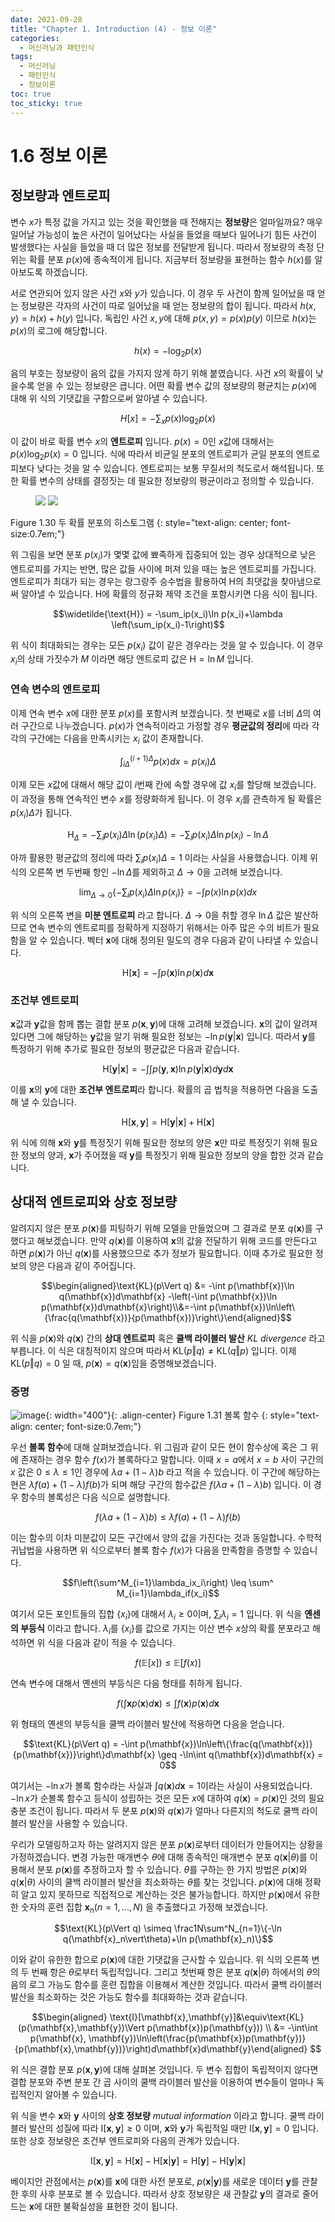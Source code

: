 ```yaml
---
date: 2021-09-28
title: "Chapter 1. Introduction (4) - 정보 이론"
categories: 
  - 머신러닝과 패턴인식
tags: 
  - 머신러닝
  - 패턴인식
  - 정보이론
toc: true  
toc_sticky: true 
---
```

# 1.6 정보 이론

## 정보량과 엔트로피

변수 $x$가 특정 값을 가지고 있는 것을 확인했을 때 전해지는 **정보량**은 얼마일까요? 매우 일어날 가능성이 높은 사건이 일어났다는 사실을 들었을 때보다 일어나기 힘든 사건이 발생했다는 사실을 들었을 때 더 많은 정보를 전달받게 됩니다. 따라서 정보량의 측정 단위는 확률 분포 $p(x)$에 종속적이게 됩니다. 지금부터 정보량을 표현하는 함수 $h(x)$를 알아보도록 하겠습니다.

서로 연관되어 있지 않은 사건 $x$와 $y$가 있습니다. 이 경우 두 사건이 함께 일어났을 때 얻는 정보량은 각자의 사건이 따로 일어났을 때 얻는 정보량의 합이 됩니다. 따라서 $h(x,y) = h(x) + h(y)$ 입니다. 독립인 사건 $x, y$에 대해 $p(x, y) = p(x)p(y)$ 이므로 $h(x)$는 $p(x)$의 로그에 해당합니다.

$$h(x) = -\log_2p(x)$$

음의 부호는 정보량이 음의 값을 가지지 않게 하기 위해 붙였습니다. 사건 $x$의 확률이 낮을수록 얻을 수 있는 정보량은 큽니다.  어떤 확률 변수 값의 정보량의 평균치는 $p(x)$에 대해 위 식의 기댓값을 구함으로써 알아낼 수 있습니다. 

$$ H[x] = -\sum_xp(x)\log_2p(x)$$

이 값이 바로 확률 변수 $x$의 **엔트로피** 입니다. $p(x) = 0$인 $x$값에 대해서는 $p(x)\log_2p(x)=0$ 입니다. 식에 따라서 비균일 분포의 엔트로피가 균일 분포의 엔트로피보다 낮다는 것을 알 수 있습니다. 엔트로피는 보통 무질서의 척도로서 해석됩니다. 또한 확률 변수의 상태를 결정짓는 데 필요한 정보량의 평균이라고 정의할 수 있습니다.

<figure class="half">
  <a href="/assets/images/ml/Figure1.30a.png">
  <img src="/assets/images/ml/Figure1.30a.png"></a>

  <a href="/assets/images/ml/Figure1.30b.png">
  <img src="/assets/images/ml/Figure1.30b.png"></a>
</figure>
Figure 1.30 두 확률 분포의 히스토그램
{: style="text-align: center; font-size:0.7em;"}

위 그림을 보면 분포 $p(x_i)$가 몇몇 값에 뾰족하게 집중되어 있는 경우 상대적으로 낮은 엔트로피를 가지는 반면, 많은 값들 사이에 퍼져 있을 때는 높은 엔트로피를 가집니다. 엔트로피가 최대가 되는 경우는 랑그랑주 승수법을 활용하여 $\text{H}$의 최댓값을 찾아냄으로써 알아낼 수 있습니다. $\text{H}$에 확률의 정규화 제약 조건을 포함시키면 다음 식이 됩니다.

$$\widetilde{\text{H}} = -\sum_ip(x_i)\ln p(x_i)+\lambda \left(\sum_ip(x_i)-1\right)$$

위 식이 최대화되는 경우는 모든 $p(x_i)$ 값이 같은 경우라는 것을 알 수 있습니다. 이 경우 $x_i$의 상태 가짓수가 $M$ 이라면 해당 엔트로피 값은 $\text{H} = \ln M$ 입니다.

### 연속 변수의 엔트로피

이제 연속 변수 $x$에 대한 분포 $p(x)$를 포함시켜 보겠습니다. 첫 번째로 $x$를 너비 $\Delta$의 여러 구간으로 나누겠습니다. $p(x)$가 연속적이라고 가정할 경우 **평균값의 정리**에 따라 각각의 구간에는 다음을 만족시키는 $x_i$ 값이 존재합니다.

$$\int^{(i+1)\Delta}_{i\Delta}p(x)dx = p(x_i)\Delta$$

이제 모든 $x$값에 대해서 해당 값이 $i$번째 칸에 속할 경우에 값 $x_i$를 할당해 보겠습니다.  이 과정을 통해 연속적인 변수 $x$를 정량화하게 됩니다. 이 경우 $x_i$를 관측하게 될  확률은 $p(x_i)\Delta$가 됩니다.

$$ \text{H}_\Delta = - \sum_ip(x_i)\Delta\ln(p(x_i)\Delta) = -\sum_ip(x_i)\Delta\ln p(x_i)-\ln\Delta$$

아까 활용한 평균값의 정리에 따라 $\sum_ip(x_i)\Delta = 1$ 이라는 사실을 사용했습니다. 이제 위 식의 오른쪽 변 두번째 항인 $-\ln\Delta$를 제외하고 $\Delta\rightarrow0$을 고려해 보겠습니다. 

$$\lim_{\Delta\rightarrow0}\left\{-\sum_ip(x_i)\Delta\ln p(x_i)\right\} = -\int p(x)\ln p(x)dx$$

위 식의 오른쪽 변을 **미분 엔트로피** 라고 합니다. $\Delta\rightarrow0$을 취할 경우 $\ln\Delta$ 값은 발산하므로 연속 변수의 엔트로피를 정확하게 지정하기 위해서는 아주 많은 수의 비트가 필요함을 알 수 있습니다. 벡터 $\mathbf{x}$에 대해 정의된 밀도의 경우 다음과 같이 나타낼 수 있습니다.

$$\text{H}[\mathbf{x}] = -\int p(\mathbf{x})\ln p(\mathbf{x})d\mathbf{x}$$

### 조건부 엔트로피

$\mathbf{x}$값과 $\mathbf{y}$값을 함께 뽑는 결합 분포 $p(\mathbf{x},\mathbf{y})$에 대해 고려해 보겠습니다. $\mathbf{x}$의 값이 알려져 있다면 그에 해당하는 $\mathbf{y}$값을 알기 위해 필요한 정보는 $-\ln p(\mathbf{y}\vert\mathbf{x})$ 입니다. 따라서 $\mathbf{y}$를 특정하기 위해 추가로 필요한 정보의 평균값은 다음과 같습니다.

$$\text{H}[\mathbf{y}\vert\mathbf{x}] = -\int\int p(\mathbf{y}, \mathbf{x})\ln p(\mathbf{y}\vert\mathbf{x})d\mathbf{y}d\mathbf{x}$$

이를 $\mathbf{x}$의 $\mathbf{y}$에 대한 **조건부 엔트로피**라 합니다. 확률의 곱 법칙을 적용하면 다음을 도출해 낼 수 있습니다.

$$\text{H}[\mathbf{x},\mathbf{y}] = \text{H}[\mathbf{y}\vert\mathbf{x}] + \text{H}[\mathbf{x}]$$

위 식에 의해 $\mathbf{x}$와 $\mathbf{y}$를 특정짓기 위해 필요한 정보의 양은 $\mathbf{x}$만 따로 특정짓기 위해 필요한 정보의 양과, $\mathbf{x}$가 주어졌을 때 $\mathbf{y}$를 특정짓기 위해 필요한 정보의 양을 합한 것과 같습니다.

## 상대적 엔트로피와 상호 정보량

알려지지 않은 분포 $p(\mathbf{x})$를 피팅하기 위해 모델을 만들었으며 그 결과로 분포 $q(\mathbf{x})$를 구했다고 해보겠습니다. 만약 $q(\mathbf{x})$를 이용하여 $\mathbf{x}$의 값을 전달하기 위해 코드를 만든다고 하면 $p(\mathbf{x})$가 아닌 $q(\mathbf{x})$를 사용했으므로 추가 정보가 필요합니다. 이때 추가로 필요한 정보의 양은 다음과 같이 주어집니다.

$$\begin{aligned}\text{KL}(p\Vert q) &= -\int p(\mathbf{x})\ln q(\mathbf{x})d\mathbf{x} -\left(-\int p(\mathbf{x})\ln p(\mathbf{x})d\mathbf{x}\right)\\&=-\int p(\mathbf{x})\ln\left\{\frac{q(\mathbf{x})}{p(\mathbf{x})}\right\}\end{aligned}$$

위 식을 $p(\mathbf{x})$와 $q(\mathbf{x})$ 간의 **상대 엔트로피** 혹은 **쿨백 라이블러 발산** *KL divergence* 라고 부릅니다. 이 식은 대칭적이지 않으며 따라서 $\text{KL}(p\Vert q) \ne \text{KL}(q\Vert p)$ 입니다. 이제 $\text{KL}(p\Vert q) = 0$ 일 때, $p(\mathbf{x}) = q(\mathbf{x})$임을 증명해보겠습니다. 

### 증명

 ![image](/assets/images/ml/Figure1.31.png){: width="400"}{: .align-center} 
Figure 1.31 볼록 함수
{: style="text-align: center; font-size:0.7em;"}

우선 **볼록 함수**에 대해 살펴보겠습니다. 위 그림과 같이 모든 현이 함수상에 혹은 그 위에 존재하는 경우 함수 $f(x)$가 볼록하다고 말합니다. 이때 $x=a$에서 $x=b$ 사이 구간의 $x$ 값은 $0 \leq \lambda \leq 1$인 경우에 $\lambda a + (1 - \lambda)b$ 라고 적을 수 있습니다. 이 구간에 해당하는 현은 $\lambda f(a) + (1-\lambda)f(b)$가 되며 해당 구간의 함수값은 $f(\lambda a + (1-\lambda)b)$ 입니다. 이 경우 함수의 볼록성은 다음 식으로 설명합니다.

$$f(\lambda a + (1-\lambda)b) \leq \lambda f(a) + (1 - \lambda)f(b)$$

이는 함수의 이차 미분값이 모든 구간에서 양의 값을 가진다는 것과 동일합니다. 수학적 귀납법을 사용하면 위 식으로부터 볼록 함수 $f(x)$가 다음을 만족함을 증명할 수 있습니다.

$$f\left(\sum^M_{i=1}\lambda_ix_i\right) \leq \sum^	M_{i=1}\lambda_if(x_i)$$

여기서 모든 포인트들의 집합 $\{x_i\}$에 대해서 $\lambda_i \geq 0$이며, $\sum_i \lambda_i = 1$ 입니다. 위 식을 **옌센의 부등식** 이라고 합니다. $\lambda_i$를 $\{x_i\}$를 값으로 가지는 이산 변수 $x$상의 확률 분포라고 해석하면 위 식을 다음과 같이 적을 수 있습니다.

$$f(\mathbb{E}[x]) \leq \mathbb{E}[f(x)]$$

연속 변수에 대해서 옌센의 부등식은 다음 형태를 취하게 됩니다.

$$f\left(\int\mathbf{x}p(\mathbf{x})d\mathbf{x}\right) \leq \int f(\mathbf{x})p(\mathbf{x})d\mathbf{x}$$

위 형태의 옌센의 부등식을 쿨백 라이블러 발산에 적용하면 다음을 얻습니다.

$$\text{KL}(p\Vert q) = -\int p(\mathbf{x})\ln\left\{\frac{q(\mathbf{x})}{p(\mathbf{x})}\right\}d\mathbf{x} \geq -\ln\int q(\mathbf{x})d\mathbf{x} = 0$$

여기서는 $-\ln x$가 볼록 함수라는 사실과 $\int q(\mathbf{x})d\mathbf{x} = 1$이라는 사실이 사용되었습니다. $-\ln x$가 순볼록 함수고 등식이 성립하는 것은 모든 $x$에 대하여 $q(\mathbf{x}) = p(\mathbf{x})$인 것의 필요 충분 조건이 됩니다. 따라서 두 분포 $p(\mathbf{x})$와 $q(\mathbf{x})$가 얼마나 다른지의 척도로 쿨백 라이블러 발산을 사용할 수 있습니다.

우리가 모델링하고자 하는 알려지지 않은 분포 $p(\mathbf{x})$로부터 데이터가 만들어지는 상황을 가정하겠습니다. 변경 가능한 매개변수 $\theta$에 대해 종속적인 매개변수 분포 $q(\mathbf{x}\vert\theta)$를 이용해서 분포 $p(\mathbf{x})$를 추정하고자 할 수 있습니다. $\theta$를 구하는 한 가지 방법은 $p(\mathbf{x})$와 $q(\mathbf{x}\vert\theta)$ 사이의 쿨백 라이블러 발산을 최소화하는 $\theta$를 찾는 것입니다. $p(\mathbf{x})$에 대해 정확히 알고 있지 못하므로 직접적으로 계산하는 것은 불가능합니다. 하지만 $p(\mathbf{x})$에서 유한한 숫자의 훈련 집합 $\mathbf{x}_n(n = 1, ..., N)$ 을 추출했다고 가정해 보겠습니다. 

$$\text{KL}(p\Vert q) \simeq \frac1N\sum^N_{n=1}\{-\ln q(\mathbf{x}_n\vert\theta)+\ln p(\mathbf{x}_n)\}$$

이와 같이 유한한 합으로 $p(\mathbf{x})$에 대한 기댓값을 근사할 수 있습니다. 위 식의 오른쪽 변의 두 번째 항은 $\theta$로부터 독립적입니다. 그리고 첫번째 항은 분포 $q(\mathbf{x}\vert\theta)$ 하에서의 $\theta$의 음의 로그 가능도 함수를 훈련 집합을 이용해서 계산한 것입니다. 따라서 쿨백 라이블러 발산을 최소화하는 것은 가능도 함수를 최대화하는 것과 같습니다.

$$\begin{aligned} \text{I}[\mathbf{x},\mathbf{y}]&\equiv\text{KL}(p(\mathbf{x},\mathbf{y})\Vert p(\mathbf{x})p(\mathbf{y})) \\ &= -\int\int p(\mathbf{x}, \mathbf{y})\ln\left(\frac{p(\mathbf{x})p(\mathbf{y})}{p(\mathbf{x},\mathbf{y})}\right)d\mathbf{x}d\mathbf{y}\end{aligned} $$

위 식은 결합 분포 $p(\mathbf{x},\mathbf{y})$에 대해 살펴본 것입니다.  두 변수 집합이 독립적이지 않다면 결합 분포와 주변 분포 간 곱 사이의 쿨백 라이블러 발산을 이용하여 변수들이 얼마나 독립적인지 알아볼 수 있습니다.

위 식을 변수 $\mathbf{x}$와 $\mathbf{y}$ 사이의 **상호 정보량** *mutual information* 이라고 합니다. 쿨백 라이블러 발산의 성질에 따라 $\text{I}[\mathbf{x},\mathbf{y}] \geq 0$ 이며, $\mathbf{x}$와 $\mathbf{y}$가 독립적일 때만 $\text{I}[\mathbf{x},\mathbf{y}] = 0$ 입니다. 또한 상호 정보량은 조건부 엔트로피와 다음의 관계가 있습니다.

$$ \text{I}[\mathbf{x},\mathbf{y}] = \text{H}[\mathbf{x}] - \text{H}[\mathbf{x}\vert\mathbf{y}] = \text{H}[\mathbf{y}] - \text{H}[\mathbf{y}\vert\mathbf{x}]$$

베이지안 관점에서는 $p(\mathbf{x})$를 $\mathbf{x}$에 대한 사전 분포로, $p(\mathbf{x}\vert\mathbf{y})$를 새로운 데이터 $\mathbf{y}$를 관찰한 후의 사후 분포로 볼 수 있습니다. 따라서 상호 정보량은 새 관찰값 $\mathbf{y}$의 결과로 줄어드는 $\mathbf{x}$에 대한 불확실성을 표현한 것이 됩니다.
